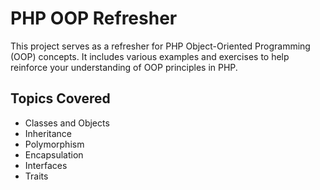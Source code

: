 # PHP OOP Refresher

This project serves as a refresher for PHP Object-Oriented Programming (OOP) concepts. It includes various examples and exercises to help reinforce your understanding of OOP principles in PHP.

## Topics Covered

- Classes and Objects
- Inheritance
- Polymorphism
- Encapsulation
- Interfaces
- Traits